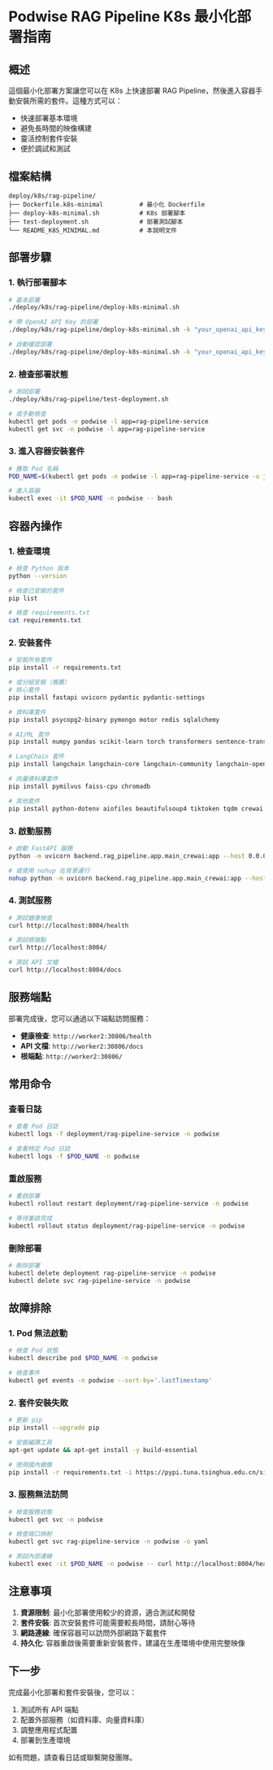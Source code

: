 # Podwise RAG Pipeline K8s 最小化部署指南

## 概述

這個最小化部署方案讓您可以在 K8s 上快速部署 RAG Pipeline，然後進入容器手動安裝所需的套件。這種方式可以：

- 快速部署基本環境
- 避免長時間的映像構建
- 靈活控制套件安裝
- 便於調試和測試

## 檔案結構

```
deploy/k8s/rag-pipeline/
├── Dockerfile.k8s-minimal          # 最小化 Dockerfile
├── deploy-k8s-minimal.sh           # K8s 部署腳本
├── test-deployment.sh              # 部署測試腳本
└── README_K8S_MINIMAL.md           # 本說明文件
```

## 部署步驟

### 1. 執行部署腳本

```bash
# 基本部署
./deploy/k8s/rag-pipeline/deploy-k8s-minimal.sh

# 帶 OpenAI API Key 的部署
./deploy/k8s/rag-pipeline/deploy-k8s-minimal.sh -k "your_openai_api_key"

# 自動確認部署
./deploy/k8s/rag-pipeline/deploy-k8s-minimal.sh -k "your_openai_api_key" -y
```

### 2. 檢查部署狀態

```bash
# 測試部署
./deploy/k8s/rag-pipeline/test-deployment.sh

# 或手動檢查
kubectl get pods -n podwise -l app=rag-pipeline-service
kubectl get svc -n podwise -l app=rag-pipeline-service
```

### 3. 進入容器安裝套件

```bash
# 獲取 Pod 名稱
POD_NAME=$(kubectl get pods -n podwise -l app=rag-pipeline-service -o jsonpath='{.items[0].metadata.name}')

# 進入容器
kubectl exec -it $POD_NAME -n podwise -- bash
```

## 容器內操作

### 1. 檢查環境

```bash
# 檢查 Python 版本
python --version

# 檢查已安裝的套件
pip list

# 檢查 requirements.txt
cat requirements.txt
```

### 2. 安裝套件

```bash
# 安裝所有套件
pip install -r requirements.txt

# 或分組安裝（推薦）
# 核心套件
pip install fastapi uvicorn pydantic pydantic-settings

# 資料庫套件
pip install psycopg2-binary pymongo motor redis sqlalchemy

# AI/ML 套件
pip install numpy pandas scikit-learn torch transformers sentence-transformers

# LangChain 套件
pip install langchain langchain-core langchain-community langchain-openai

# 向量資料庫套件
pip install pymilvus faiss-cpu chromadb

# 其他套件
pip install python-dotenv aiofiles beautifulsoup4 tiktoken tqdm crewai
```

### 3. 啟動服務

```bash
# 啟動 FastAPI 服務
python -m uvicorn backend.rag_pipeline.app.main_crewai:app --host 0.0.0.0 --port 8004

# 或使用 nohup 在背景運行
nohup python -m uvicorn backend.rag_pipeline.app.main_crewai:app --host 0.0.0.0 --port 8004 > app.log 2>&1 &
```

### 4. 測試服務

```bash
# 測試健康檢查
curl http://localhost:8004/health

# 測試根端點
curl http://localhost:8004/

# 測試 API 文檔
curl http://localhost:8004/docs
```

## 服務端點

部署完成後，您可以通過以下端點訪問服務：

- **健康檢查**: `http://worker2:30806/health`
- **API 文檔**: `http://worker2:30806/docs`
- **根端點**: `http://worker2:30806/`

## 常用命令

### 查看日誌

```bash
# 查看 Pod 日誌
kubectl logs -f deployment/rag-pipeline-service -n podwise

# 查看特定 Pod 日誌
kubectl logs -f $POD_NAME -n podwise
```

### 重啟服務

```bash
# 重啟部署
kubectl rollout restart deployment/rag-pipeline-service -n podwise

# 等待重啟完成
kubectl rollout status deployment/rag-pipeline-service -n podwise
```

### 刪除部署

```bash
# 刪除部署
kubectl delete deployment rag-pipeline-service -n podwise
kubectl delete svc rag-pipeline-service -n podwise
```

## 故障排除

### 1. Pod 無法啟動

```bash
# 檢查 Pod 狀態
kubectl describe pod $POD_NAME -n podwise

# 檢查事件
kubectl get events -n podwise --sort-by='.lastTimestamp'
```

### 2. 套件安裝失敗

```bash
# 更新 pip
pip install --upgrade pip

# 安裝編譯工具
apt-get update && apt-get install -y build-essential

# 使用國內鏡像
pip install -r requirements.txt -i https://pypi.tuna.tsinghua.edu.cn/simple/
```

### 3. 服務無法訪問

```bash
# 檢查服務狀態
kubectl get svc -n podwise

# 檢查端口映射
kubectl get svc rag-pipeline-service -n podwise -o yaml

# 測試內部連線
kubectl exec -it $POD_NAME -n podwise -- curl http://localhost:8004/health
```

## 注意事項

1. **資源限制**: 最小化部署使用較少的資源，適合測試和開發
2. **套件安裝**: 首次安裝套件可能需要較長時間，請耐心等待
3. **網路連線**: 確保容器可以訪問外部網路下載套件
4. **持久化**: 容器重啟後需要重新安裝套件，建議在生產環境中使用完整映像

## 下一步

完成最小化部署和套件安裝後，您可以：

1. 測試所有 API 端點
2. 配置外部服務（如資料庫、向量資料庫）
3. 調整應用程式配置
4. 部署到生產環境

如有問題，請查看日誌或聯繫開發團隊。 
